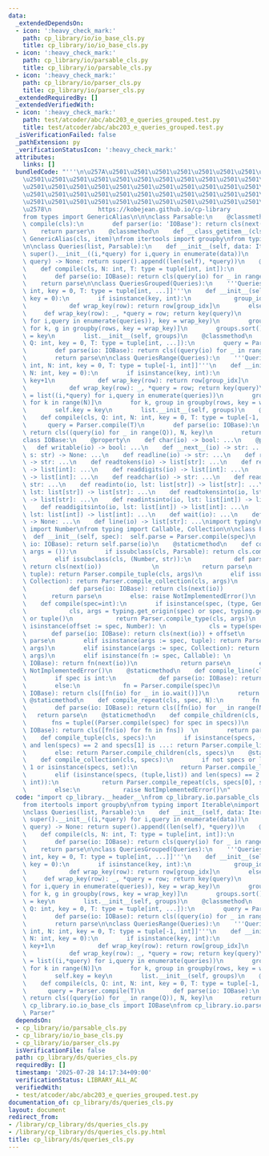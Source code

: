 ```yaml
---
data:
  _extendedDependsOn:
  - icon: ':heavy_check_mark:'
    path: cp_library/io/io_base_cls.py
    title: cp_library/io/io_base_cls.py
  - icon: ':heavy_check_mark:'
    path: cp_library/io/parsable_cls.py
    title: cp_library/io/parsable_cls.py
  - icon: ':heavy_check_mark:'
    path: cp_library/io/parser_cls.py
    title: cp_library/io/parser_cls.py
  _extendedRequiredBy: []
  _extendedVerifiedWith:
  - icon: ':heavy_check_mark:'
    path: test/atcoder/abc/abc203_e_queries_grouped.test.py
    title: test/atcoder/abc/abc203_e_queries_grouped.test.py
  _isVerificationFailed: false
  _pathExtension: py
  _verificationStatusIcon: ':heavy_check_mark:'
  attributes:
    links: []
  bundledCode: "'''\n\u257A\u2501\u2501\u2501\u2501\u2501\u2501\u2501\u2501\u2501\u2501\
    \u2501\u2501\u2501\u2501\u2501\u2501\u2501\u2501\u2501\u2501\u2501\u2501\u2501\
    \u2501\u2501\u2501\u2501\u2501\u2501\u2501\u2501\u2501\u2501\u2501\u2501\u2501\
    \u2501\u2501\u2501\u2501\u2501\u2501\u2501\u2501\u2501\u2501\u2501\u2501\u2501\
    \u2501\u2501\u2501\u2501\u2501\u2501\u2501\u2501\u2501\u2501\u2501\u2501\u2501\
    \u2578\n             https://kobejean.github.io/cp-library               \n'''\n\
    from types import GenericAlias\n\n\nclass Parsable:\n    @classmethod\n    def\
    \ compile(cls):\n        def parser(io: 'IOBase'): return cls(next(io))\n    \
    \    return parser\n    @classmethod\n    def __class_getitem__(cls, item): return\
    \ GenericAlias(cls, item)\nfrom itertools import groupby\nfrom typing import Iterable\n\
    \n\nclass Queries(list, Parsable):\n    def __init__(self, data: Iterable = []):\
    \ super().__init__((i,*query) for i,query in enumerate(data))\n    def append(self,\
    \ query) -> None: return super().append((len(self), *query))\n    @classmethod\n\
    \    def compile(cls, N: int, T: type = tuple[int, int]):\n        query = Parser.compile(T)\n\
    \        def parse(io: IOBase): return cls(query(io) for _ in range(N))\n    \
    \    return parse\n\nclass QueriesGrouped(Queries):\n    '''QueriesGrouped[Q:\
    \ int, key = 0, T: type = tuple[int, ...]]'''\n    def __init__(self, queries,\
    \ key = 0):\n        if isinstance(key, int):\n            group_idx = key+1\n\
    \            def wrap_key(row): return row[group_idx]\n        else:\n       \
    \     def wrap_key(row): _, *query = row; return key(query)\n        rows = sorted(((i,*query)\
    \ for i,query in enumerate(queries)), key = wrap_key)\n        groups = [(k, list(g))\
    \ for k, g in groupby(rows, key = wrap_key)]\n        groups.sort()\n        self.key\
    \ = key\n        list.__init__(self, groups)\n    @classmethod\n    def compile(cls,\
    \ Q: int, key = 0, T: type = tuple[int, ...]):\n        query = Parser.compile(T)\n\
    \        def parse(io: IOBase): return cls((query(io) for _ in range(Q)), key)\n\
    \        return parse\n\nclass QueriesRange(Queries):\n    '''QueriesRange[Q:\
    \ int, N: int, key = 0, T: type = tuple[-1, int]]'''\n    def __init__(self, queries,\
    \ N: int, key = 0):\n        if isinstance(key, int):\n            group_idx =\
    \ key+1\n            def wrap_key(row): return row[group_idx]\n        else:\n\
    \            def wrap_key(row): _, *query = row; return key(query)\n        rows\
    \ = list((i,*query) for i,query in enumerate(queries))\n        groups = [(k,[])\
    \ for k in range(N)]\n        for k, group in groupby(rows, key = wrap_key): groups[k][1].extend(group)\n\
    \        self.key = key\n        list.__init__(self, groups)\n    @classmethod\n\
    \    def compile(cls, Q: int, N: int, key = 0, T: type = tuple[-1, int]):\n  \
    \      query = Parser.compile(T)\n        def parse(io: IOBase):\n           \
    \ return cls((query(io) for _ in range(Q)), N, key)\n        return parse\n\n\
    class IOBase:\n    @property\n    def char(io) -> bool: ...\n    @property\n \
    \   def writable(io) -> bool: ...\n    def __next__(io) -> str: ...\n    def write(io,\
    \ s: str) -> None: ...\n    def readline(io) -> str: ...\n    def readtoken(io)\
    \ -> str: ...\n    def readtokens(io) -> list[str]: ...\n    def readints(io)\
    \ -> list[int]: ...\n    def readdigits(io) -> list[int]: ...\n    def readnums(io)\
    \ -> list[int]: ...\n    def readchar(io) -> str: ...\n    def readchars(io) ->\
    \ str: ...\n    def readinto(io, lst: list[str]) -> list[str]: ...\n    def readcharsinto(io,\
    \ lst: list[str]) -> list[str]: ...\n    def readtokensinto(io, lst: list[str])\
    \ -> list[str]: ...\n    def readintsinto(io, lst: list[int]) -> list[int]: ...\n\
    \    def readdigitsinto(io, lst: list[int]) -> list[int]: ...\n    def readnumsinto(io,\
    \ lst: list[int]) -> list[int]: ...\n    def wait(io): ...\n    def flush(io)\
    \ -> None: ...\n    def line(io) -> list[str]: ...\nimport typing\nfrom numbers\
    \ import Number\nfrom typing import Callable, Collection\n\nclass Parser:\n  \
    \  def __init__(self, spec):  self.parse = Parser.compile(spec)\n    def __call__(self,\
    \ io: IOBase): return self.parse(io)\n    @staticmethod\n    def compile_type(cls,\
    \ args = ()):\n        if issubclass(cls, Parsable): return cls.compile(*args)\n\
    \        elif issubclass(cls, (Number, str)):\n            def parse(io: IOBase):\
    \ return cls(next(io))              \n            return parse\n        elif issubclass(cls,\
    \ tuple): return Parser.compile_tuple(cls, args)\n        elif issubclass(cls,\
    \ Collection): return Parser.compile_collection(cls, args)\n        elif callable(cls):\n\
    \            def parse(io: IOBase): return cls(next(io))              \n     \
    \       return parse\n        else: raise NotImplementedError()\n    @staticmethod\n\
    \    def compile(spec=int):\n        if isinstance(spec, (type, GenericAlias)):\n\
    \            cls, args = typing.get_origin(spec) or spec, typing.get_args(spec)\
    \ or tuple()\n            return Parser.compile_type(cls, args)\n        elif\
    \ isinstance(offset := spec, Number): \n            cls = type(spec)  \n     \
    \       def parse(io: IOBase): return cls(next(io)) + offset\n            return\
    \ parse\n        elif isinstance(args := spec, tuple): return Parser.compile_tuple(type(spec),\
    \ args)\n        elif isinstance(args := spec, Collection): return Parser.compile_collection(type(spec),\
    \ args)\n        elif isinstance(fn := spec, Callable): \n            def parse(io:\
    \ IOBase): return fn(next(io))\n            return parse\n        else: raise\
    \ NotImplementedError()\n    @staticmethod\n    def compile_line(cls, spec=int):\n\
    \        if spec is int:\n            def parse(io: IOBase): return cls(io.readnums())\n\
    \        else:\n            fn = Parser.compile(spec)\n            def parse(io:\
    \ IOBase): return cls([fn(io) for _ in io.wait()])\n        return parse\n   \
    \ @staticmethod\n    def compile_repeat(cls, spec, N):\n        fn = Parser.compile(spec)\n\
    \        def parse(io: IOBase): return cls([fn(io) for _ in range(N)])\n     \
    \   return parse\n    @staticmethod\n    def compile_children(cls, specs):\n \
    \       fns = tuple((Parser.compile(spec) for spec in specs))\n        def parse(io:\
    \ IOBase): return cls([fn(io) for fn in fns])  \n        return parse\n    @staticmethod\n\
    \    def compile_tuple(cls, specs):\n        if isinstance(specs, (tuple,list))\
    \ and len(specs) == 2 and specs[1] is ...: return Parser.compile_line(cls, specs[0])\n\
    \        else: return Parser.compile_children(cls, specs)\n    @staticmethod\n\
    \    def compile_collection(cls, specs):\n        if not specs or len(specs) ==\
    \ 1 or isinstance(specs, set):\n            return Parser.compile_line(cls, *specs)\n\
    \        elif (isinstance(specs, (tuple,list)) and len(specs) == 2 and isinstance(specs[1],\
    \ int)):\n            return Parser.compile_repeat(cls, specs[0], specs[1])\n\
    \        else:\n            raise NotImplementedError()\n"
  code: "import cp_library.__header__\nfrom cp_library.io.parsable_cls import Parsable\n\
    from itertools import groupby\nfrom typing import Iterable\nimport cp_library.ds.__header__\n\
    \nclass Queries(list, Parsable):\n    def __init__(self, data: Iterable = []):\
    \ super().__init__((i,*query) for i,query in enumerate(data))\n    def append(self,\
    \ query) -> None: return super().append((len(self), *query))\n    @classmethod\n\
    \    def compile(cls, N: int, T: type = tuple[int, int]):\n        query = Parser.compile(T)\n\
    \        def parse(io: IOBase): return cls(query(io) for _ in range(N))\n    \
    \    return parse\n\nclass QueriesGrouped(Queries):\n    '''QueriesGrouped[Q:\
    \ int, key = 0, T: type = tuple[int, ...]]'''\n    def __init__(self, queries,\
    \ key = 0):\n        if isinstance(key, int):\n            group_idx = key+1\n\
    \            def wrap_key(row): return row[group_idx]\n        else:\n       \
    \     def wrap_key(row): _, *query = row; return key(query)\n        rows = sorted(((i,*query)\
    \ for i,query in enumerate(queries)), key = wrap_key)\n        groups = [(k, list(g))\
    \ for k, g in groupby(rows, key = wrap_key)]\n        groups.sort()\n        self.key\
    \ = key\n        list.__init__(self, groups)\n    @classmethod\n    def compile(cls,\
    \ Q: int, key = 0, T: type = tuple[int, ...]):\n        query = Parser.compile(T)\n\
    \        def parse(io: IOBase): return cls((query(io) for _ in range(Q)), key)\n\
    \        return parse\n\nclass QueriesRange(Queries):\n    '''QueriesRange[Q:\
    \ int, N: int, key = 0, T: type = tuple[-1, int]]'''\n    def __init__(self, queries,\
    \ N: int, key = 0):\n        if isinstance(key, int):\n            group_idx =\
    \ key+1\n            def wrap_key(row): return row[group_idx]\n        else:\n\
    \            def wrap_key(row): _, *query = row; return key(query)\n        rows\
    \ = list((i,*query) for i,query in enumerate(queries))\n        groups = [(k,[])\
    \ for k in range(N)]\n        for k, group in groupby(rows, key = wrap_key): groups[k][1].extend(group)\n\
    \        self.key = key\n        list.__init__(self, groups)\n    @classmethod\n\
    \    def compile(cls, Q: int, N: int, key = 0, T: type = tuple[-1, int]):\n  \
    \      query = Parser.compile(T)\n        def parse(io: IOBase):\n           \
    \ return cls((query(io) for _ in range(Q)), N, key)\n        return parse\nfrom\
    \ cp_library.io.io_base_cls import IOBase\nfrom cp_library.io.parser_cls import\
    \ Parser"
  dependsOn:
  - cp_library/io/parsable_cls.py
  - cp_library/io/io_base_cls.py
  - cp_library/io/parser_cls.py
  isVerificationFile: false
  path: cp_library/ds/queries_cls.py
  requiredBy: []
  timestamp: '2025-07-28 14:17:34+09:00'
  verificationStatus: LIBRARY_ALL_AC
  verifiedWith:
  - test/atcoder/abc/abc203_e_queries_grouped.test.py
documentation_of: cp_library/ds/queries_cls.py
layout: document
redirect_from:
- /library/cp_library/ds/queries_cls.py
- /library/cp_library/ds/queries_cls.py.html
title: cp_library/ds/queries_cls.py
---
```

